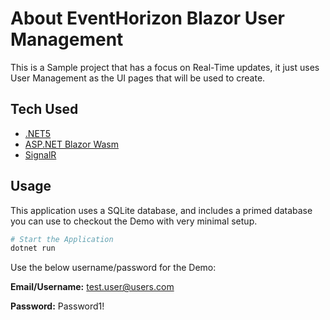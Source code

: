 # About EventHorizon Blazor User Management

This is a Sample project that has a focus on Real-Time updates, it just uses User Management as the UI pages that will be used to create.

## Tech Used

* [.NET5](https://dotnet.microsoft.com/)
* [ASP.NET Blazor Wasm](https://docs.microsoft.com/en-us/aspnet/core/blazor/)
* [SignalR](https://docs.microsoft.com/en-us/aspnet/core/signalr/introduction)

## Usage

This application uses a SQLite database, and includes a primed database you can use to checkout the Demo with very minimal setup.

~~~ bash
# Start the Application
dotnet run
~~~

Use the below username/password for the Demo:

**Email/Username:** test.user@users.com

**Password:** Password1!

